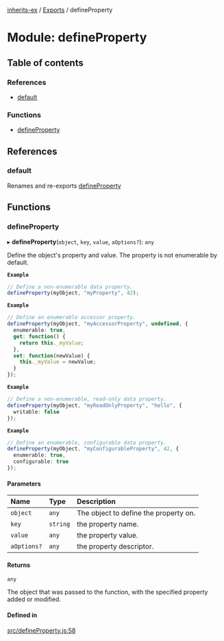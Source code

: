 [inherits-ex](../README.md) / [Exports](../modules.md) / defineProperty

# Module: defineProperty

## Table of contents

### References

- [default](defineProperty.md#default)

### Functions

- [defineProperty](defineProperty.md#defineproperty)

## References

### default

Renames and re-exports [defineProperty](defineProperty.md#defineproperty)

## Functions

### defineProperty

▸ **defineProperty**(`object`, `key`, `value`, `aOptions?`): `any`

Define the object's property and value. The property is not enumerable
by default.

**`Example`**

```ts
// Define a non-enumerable data property.
defineProperty(myObject, "myProperty", 42);
```

**`Example`**

```ts
// Define an enumerable accessor property.
defineProperty(myObject, "myAccessorProperty", undefined, {
  enumerable: true,
  get: function() {
    return this._myValue;
  },
  set: function(newValue) {
    this._myValue = newValue;
  }
});
```

**`Example`**

```ts
// Define a non-enumerable, read-only data property.
defineProperty(myObject, "myReadOnlyProperty", "hello", {
  writable: false
});
```

**`Example`**

```ts
// Define an enumerable, configurable data property.
defineProperty(myObject, "myConfigurableProperty", 42, {
  enumerable: true,
  configurable: true
});
```

#### Parameters

| Name | Type | Description |
| :------ | :------ | :------ |
| `object` | `any` | The object to define the property on. |
| `key` | `string` | the property name. |
| `value` | `any` | the property value. |
| `aOptions?` | `any` | the property descriptor. |

#### Returns

`any`

The object that was passed to the function, with the specified property added or modified.

#### Defined in

[src/defineProperty.js:58](https://github.com/snowyu/inherits-ex.js/blob/d55cbee/src/defineProperty.js#L58)
